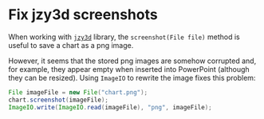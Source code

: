 # Fix jzy3d screenshots

When working with [`jzy3d`](http://jzy3d.org/) library, the `screenshot(File file)` method is useful to save a chart as a png image.

However, it seems that the stored png images are somehow corrupted and, for example, they appear empty when inserted into PowerPoint (although they can be resized). Using `ImageIO` to rewrite the image fixes this problem:

```java
File imageFile = new File("chart.png");
chart.screenshot(imageFile);
ImageIO.write(ImageIO.read(imageFile), "png", imageFile);
```